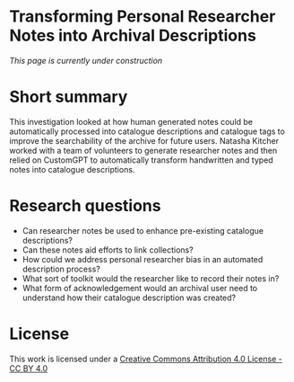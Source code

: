 # Transforming Personal Researcher Notes into Archival Descriptions

*This page is currently under construction*

# Short summary
This investigation looked at how human generated notes could be automatically processed into catalogue descriptions and catalogue tags to improve the searchability of the archive for future users. Natasha Kitcher worked with a team of volunteers to generate researcher notes and then relied on CustomGPT to automatically transform handwritten and typed notes into catalogue descriptions. 

# Research questions
* Can researcher notes be used to enhance pre-existing catalogue descriptions? 
* Can these notes aid efforts to link collections?
* How could we address personal researcher bias in an automated description process?
* What sort of toolkit would the researcher like to record their notes in?
* What form of acknowledgement would an archival user need to understand how their catalogue description was created?

# License
This work is licensed under a [Creative Commons Attribution 4.0 License - CC BY 4.0](https://creativecommons.org/licenses/by/4.0/)
